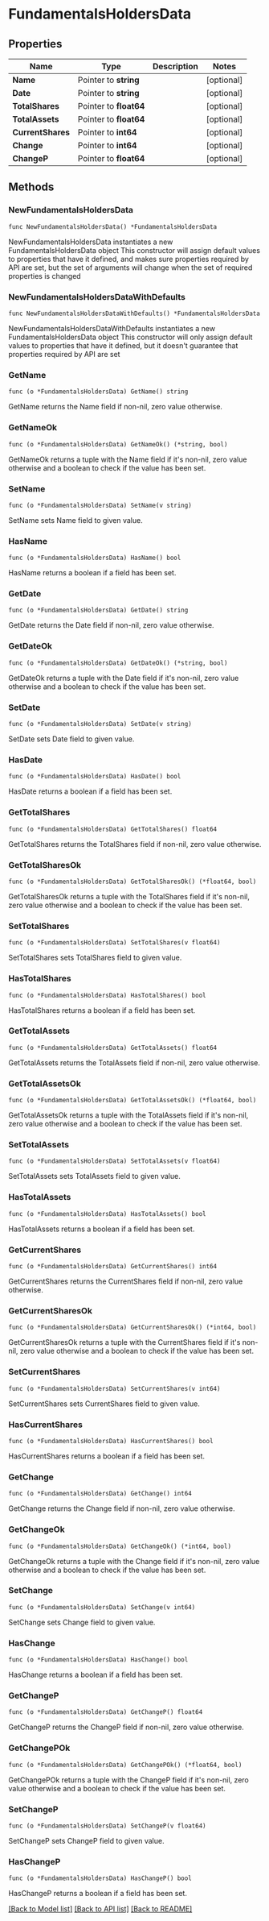 # FundamentalsHoldersData

## Properties

Name | Type | Description | Notes
------------ | ------------- | ------------- | -------------
**Name** | Pointer to **string** |  | [optional] 
**Date** | Pointer to **string** |  | [optional] 
**TotalShares** | Pointer to **float64** |  | [optional] 
**TotalAssets** | Pointer to **float64** |  | [optional] 
**CurrentShares** | Pointer to **int64** |  | [optional] 
**Change** | Pointer to **int64** |  | [optional] 
**ChangeP** | Pointer to **float64** |  | [optional] 

## Methods

### NewFundamentalsHoldersData

`func NewFundamentalsHoldersData() *FundamentalsHoldersData`

NewFundamentalsHoldersData instantiates a new FundamentalsHoldersData object
This constructor will assign default values to properties that have it defined,
and makes sure properties required by API are set, but the set of arguments
will change when the set of required properties is changed

### NewFundamentalsHoldersDataWithDefaults

`func NewFundamentalsHoldersDataWithDefaults() *FundamentalsHoldersData`

NewFundamentalsHoldersDataWithDefaults instantiates a new FundamentalsHoldersData object
This constructor will only assign default values to properties that have it defined,
but it doesn't guarantee that properties required by API are set

### GetName

`func (o *FundamentalsHoldersData) GetName() string`

GetName returns the Name field if non-nil, zero value otherwise.

### GetNameOk

`func (o *FundamentalsHoldersData) GetNameOk() (*string, bool)`

GetNameOk returns a tuple with the Name field if it's non-nil, zero value otherwise
and a boolean to check if the value has been set.

### SetName

`func (o *FundamentalsHoldersData) SetName(v string)`

SetName sets Name field to given value.

### HasName

`func (o *FundamentalsHoldersData) HasName() bool`

HasName returns a boolean if a field has been set.

### GetDate

`func (o *FundamentalsHoldersData) GetDate() string`

GetDate returns the Date field if non-nil, zero value otherwise.

### GetDateOk

`func (o *FundamentalsHoldersData) GetDateOk() (*string, bool)`

GetDateOk returns a tuple with the Date field if it's non-nil, zero value otherwise
and a boolean to check if the value has been set.

### SetDate

`func (o *FundamentalsHoldersData) SetDate(v string)`

SetDate sets Date field to given value.

### HasDate

`func (o *FundamentalsHoldersData) HasDate() bool`

HasDate returns a boolean if a field has been set.

### GetTotalShares

`func (o *FundamentalsHoldersData) GetTotalShares() float64`

GetTotalShares returns the TotalShares field if non-nil, zero value otherwise.

### GetTotalSharesOk

`func (o *FundamentalsHoldersData) GetTotalSharesOk() (*float64, bool)`

GetTotalSharesOk returns a tuple with the TotalShares field if it's non-nil, zero value otherwise
and a boolean to check if the value has been set.

### SetTotalShares

`func (o *FundamentalsHoldersData) SetTotalShares(v float64)`

SetTotalShares sets TotalShares field to given value.

### HasTotalShares

`func (o *FundamentalsHoldersData) HasTotalShares() bool`

HasTotalShares returns a boolean if a field has been set.

### GetTotalAssets

`func (o *FundamentalsHoldersData) GetTotalAssets() float64`

GetTotalAssets returns the TotalAssets field if non-nil, zero value otherwise.

### GetTotalAssetsOk

`func (o *FundamentalsHoldersData) GetTotalAssetsOk() (*float64, bool)`

GetTotalAssetsOk returns a tuple with the TotalAssets field if it's non-nil, zero value otherwise
and a boolean to check if the value has been set.

### SetTotalAssets

`func (o *FundamentalsHoldersData) SetTotalAssets(v float64)`

SetTotalAssets sets TotalAssets field to given value.

### HasTotalAssets

`func (o *FundamentalsHoldersData) HasTotalAssets() bool`

HasTotalAssets returns a boolean if a field has been set.

### GetCurrentShares

`func (o *FundamentalsHoldersData) GetCurrentShares() int64`

GetCurrentShares returns the CurrentShares field if non-nil, zero value otherwise.

### GetCurrentSharesOk

`func (o *FundamentalsHoldersData) GetCurrentSharesOk() (*int64, bool)`

GetCurrentSharesOk returns a tuple with the CurrentShares field if it's non-nil, zero value otherwise
and a boolean to check if the value has been set.

### SetCurrentShares

`func (o *FundamentalsHoldersData) SetCurrentShares(v int64)`

SetCurrentShares sets CurrentShares field to given value.

### HasCurrentShares

`func (o *FundamentalsHoldersData) HasCurrentShares() bool`

HasCurrentShares returns a boolean if a field has been set.

### GetChange

`func (o *FundamentalsHoldersData) GetChange() int64`

GetChange returns the Change field if non-nil, zero value otherwise.

### GetChangeOk

`func (o *FundamentalsHoldersData) GetChangeOk() (*int64, bool)`

GetChangeOk returns a tuple with the Change field if it's non-nil, zero value otherwise
and a boolean to check if the value has been set.

### SetChange

`func (o *FundamentalsHoldersData) SetChange(v int64)`

SetChange sets Change field to given value.

### HasChange

`func (o *FundamentalsHoldersData) HasChange() bool`

HasChange returns a boolean if a field has been set.

### GetChangeP

`func (o *FundamentalsHoldersData) GetChangeP() float64`

GetChangeP returns the ChangeP field if non-nil, zero value otherwise.

### GetChangePOk

`func (o *FundamentalsHoldersData) GetChangePOk() (*float64, bool)`

GetChangePOk returns a tuple with the ChangeP field if it's non-nil, zero value otherwise
and a boolean to check if the value has been set.

### SetChangeP

`func (o *FundamentalsHoldersData) SetChangeP(v float64)`

SetChangeP sets ChangeP field to given value.

### HasChangeP

`func (o *FundamentalsHoldersData) HasChangeP() bool`

HasChangeP returns a boolean if a field has been set.


[[Back to Model list]](../README.md#documentation-for-models) [[Back to API list]](../README.md#documentation-for-api-endpoints) [[Back to README]](../README.md)


